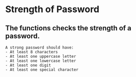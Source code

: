 # Strength of Password
 ## The functions checks the strength of a password.
    A strong password should have:
    - At least 8 characters
    - At least one uppercase letter
    - At least one lowercase letter
    - At least one digit
    - At least one special character
